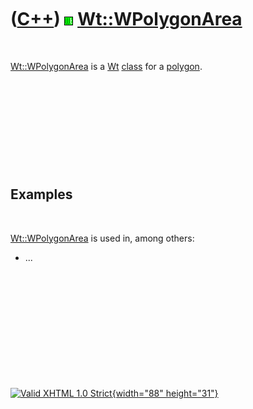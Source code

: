 



 

 

 

 

 

([C++](Cpp.htm)) ![Wt](PicWt.png) [Wt::WPolygonArea](CppWPolygonArea.htm)
=========================================================================

 

[Wt::WPolygonArea](CppWPolygonArea.htm) is a [Wt](CppWt.htm)
[class](CppClass.htm) for a [polygon](CppPolygon.htm)[]().

 

 

 

 

 

Examples
--------

 

[Wt::WPolygonArea](CppWPolygonArea.htm) is used in, among others:

-   ...

 

 

 

 

 





 

[![Valid XHTML 1.0 Strict](valid-xhtml10.png){width="88"
height="31"}](http://validator.w3.org/check?uri=referer)
